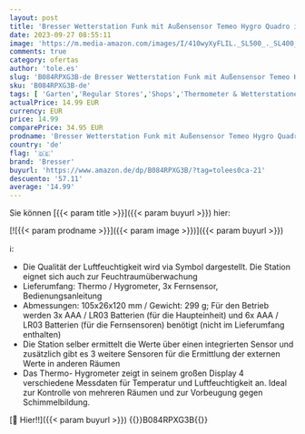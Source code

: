 ```yaml
---
layout: post
title: 'Bresser Wetterstation Funk mit Außensensor Temeo Hygro Quadro inklusive 3 Außensensoren um bei 4 Umgebungen gleichzeitig Temperatur und Luftfeuchtigkeit zu messen und zu kontrollieren  grau'
date: 2023-09-27 08:55:11
image: 'https://m.media-amazon.com/images/I/410wyXyFLIL._SL500_._SL400_.jpg'
comments: true
category: ofertas
author: 'tole.es'
slug: 'B084RPXG3B-de Bresser Wetterstation Funk mit Außensensor Temeo Hygro...'
sku: 'B084RPXG3B-de'
tags: [ 'Garten','Regular Stores','Shops','Thermometer & Wetterstationen','Wetterstationen','bresser','🇩🇪', ]
actualPrice: 14.99 EUR
currency: EUR
price: 14.99
comparePrice: 34.95 EUR
prodname: 'Bresser Wetterstation Funk mit Außensensor Temeo Hygro Quadro inklusive 3 Außensensoren um bei 4 Umgebungen gleichzeitig Temperatur und Luftfeuchtigkeit zu messen und zu kontrollieren  grau'
country: 'de'
flag: '🇩🇪'
brand: 'Bresser'
buyurl: 'https://www.amazon.de/dp/B084RPXG3B/?tag=tolees0ca-21'
descuento: '57.11'
average: '14.99'
---
```


Sie können [{{< param title >}}]({{< param buyurl >}}) hier:

[![{{< param prodname >}}]({{< param image >}})]({{< param buyurl >}})

ℹ️:

- Die Qualität der Luftfeuchtigkeit wird via Symbol dargestellt. Die Station eignet sich auch zur Feuchtraumüberwachung
- Lieferumfang: Thermo / Hygrometer, 3x Fernsensor, Bedienungsanleitung
- Abmessungen: 105x26x120 mm / Gewicht: 299 g; Für den Betrieb werden 3x AAA / LR03 Batterien (für die Haupteinheit) und 6x AAA / LR03 Batterien (für die Fernsensoren) benötigt (nicht im Lieferumfang enthalten)
- Die Station selber ermittelt die Werte über einen integrierten Sensor und zusätzlich gibt es 3 weitere Sensoren für die Ermittlung der externen Werte in anderen Räumen
- Das Thermo- Hygrometer zeigt in seinem großen Display 4 verschiedene Messdaten für Temperatur und Luftfeuchtigkeit an. Ideal zur Kontrolle von mehreren Räumen und zur Vorbeugung gegen Schimmelbildung.

[🛒 Hier!!]({{< param buyurl >}})
{{<world>}}B084RPXG3B{{</world>}}
